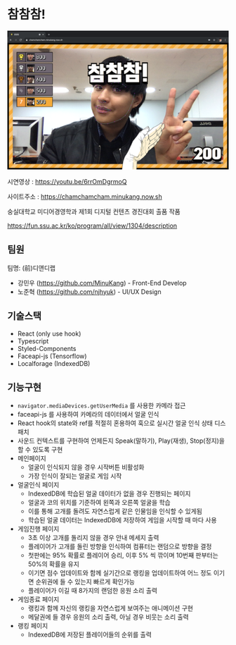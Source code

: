 # 참참참!

![참참참 시연](./.github/example.png)

시연영상 : https://youtu.be/6rrOmDgrmoQ

사이트주소 : https://chamchamcham.minukang.now.sh



숭실대학교 미디어경영학과 제1회 디지털 컨텐츠 경진대회 출품 작품

https://fun.ssu.ac.kr/ko/program/all/view/1304/description

## 팀원

팀명: (前)디앤디랩

* 강민우 (https://github.com/MinuKang) - Front-End Develop
* 노준혁 (https://github.com/njhyuk) - UI/UX Design

## 기술스택

* React (only use hook)
* Typescript
* Styled-Components
* Faceapi-js (Tensorflow)
* Localforage (IndexedDB)

## 기능구현

* `navigator.mediaDevices.getUserMedia` 를 사용한 카메라 접근
* faceapi-js 를 사용하여 카메라의 데이터에서 얼굴 인식
* React hook의 state와 ref를 적절히 혼용하여 훅으로 실시간 얼굴 인식 상태 디스패치
* 사운드 컨텍스트를 구현하여 언제든지 Speak(말하기), Play(재생), Stop(정지)을 할 수 있도록 구현
* 메인페이지
  * 얼굴이 인식되지 않을 경우 시작버튼 비활성화
  * 가장 인식이 잘되는 얼굴로 게임 시작
* 얼굴인식 페이지
  * IndexedDB에 학습된 얼굴 데이터가 없을 경우 진행되는 페이지
  * 얼굴과 코의 위치를 기준하여 왼쪽과 오른쪽 얼굴을 학습
  * 이를 통해 고개를 돌려도 자연스럽게 같은 인물임을 인식할 수 있게됨
  * 학습된 얼굴 데이터는 IndexedDB에 저장하여 게임을 시작할 때 마다 사용
* 게임진행 페이지
  * 3초 이상 고개를 돌리지 않을 경우 안내 메세지 출력
  * 플레이어가 고개를 돌린 방향을 인식하여 컴퓨터는 랜덤으로 방향을 결정
  * 첫판에는 95% 확률로 플레이어 승리, 이후 5% 씩 깎이며 10번째 판부터는 50%의 확률을 유지
  * 이기면 점수 업데이트와 함께 실기간으로 랭킹을 업데이트하여 어느 정도 이기면 순위권에 들 수 있는지 빠르게 확인가능
  * 플레이어가 이길 때 8가지의 랜덤한 응원 소리 출력
* 게임종료 페이지
  * 랭킹과 함께 자신의 랭킹을 자연스럽게 보여주는 애니메이션 구현
  * 메달권에 들 경우 응원의 소리 출력, 아닐 경우 비웃는 소리 출력
* 랭킹 페이지
  * IndexedDB에 저장된 플레이어들의 순위를 출력
